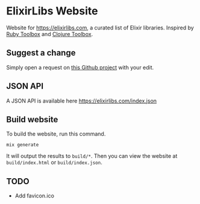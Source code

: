 # ElixirLibs Website

Website for https://elixirlibs.com, a curated list of Elixir libraries. Inspired by [Ruby Toolbox](https://ruby-toolbox.com) and [Clojure Toolbox](https://clojure-toolbox.com).

## Suggest a change

Simply open a request on [this Github project](https://github.com/szTheory/elixirlibs) with your edit.

## JSON API

A JSON API is available here https://elixirlibs.com/index.json

## Build website

To build the website, run this command.

    mix generate

It will output the results to `build/*`. Then you can view the website at `build/index.html` or `build/index.json`.

## TODO

- Add favicon.ico

